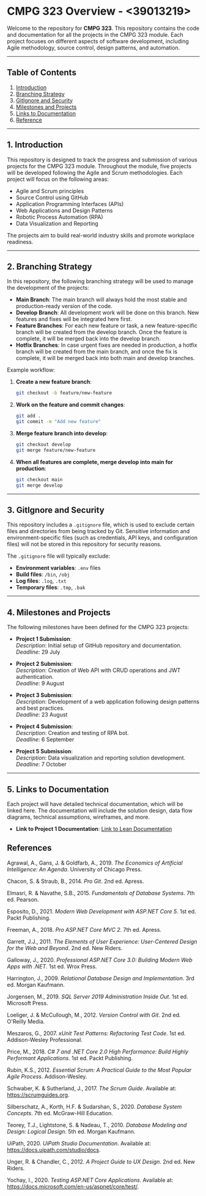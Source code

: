 # CMPG 323 Overview - <39013219>

Welcome to the repository for **CMPG 323**. This repository contains the code and documentation for all the projects in the CMPG 323 module. Each project focuses on different aspects of software development, including Agile methodology, source control, design patterns, and automation.

---

## Table of Contents
1. [Introduction](#introduction)
2. [Branching Strategy](#branching-strategy)
3. [GitIgnore and Security](#gitignore-and-security)
4. [Milestones and Projects](#milestones-and-projects)
5. [Links to Documentation](#links-to-documentation)
6. [Reference](#reference)

---

## 1. Introduction
This repository is designed to track the progress and submission of various projects for the CMPG 323 module. Throughout the module, five projects will be developed following the Agile and Scrum methodologies. Each project will focus on the following areas:
- Agile and Scrum principles
- Source Control using GitHub
- Application Programming Interfaces (APIs)
- Web Applications and Design Patterns
- Robotic Process Automation (RPA)
- Data Visualization and Reporting

The projects aim to build real-world industry skills and promote workplace readiness.

---

## 2. Branching Strategy

In this repository, the following branching strategy will be used to manage the development of the projects:

- **Main Branch**: The main branch will always hold the most stable and production-ready version of the code.
- **Develop Branch**: All development work will be done on this branch. New features and fixes will be integrated here first.
- **Feature Branches**: For each new feature or task, a new feature-specific branch will be created from the develop branch. Once the feature is complete, it will be merged back into the develop branch.
- **Hotfix Branches**: In case urgent fixes are needed in production, a hotfix branch will be created from the main branch, and once the fix is complete, it will be merged back into both main and develop branches.

Example workflow:


1. **Create a new feature branch**:
    ```bash
    git checkout -b feature/new-feature
    ```
2. **Work on the feature and commit changes**:
    ```bash
    git add .
    git commit -m "Add new feature"
    ```
3. **Merge feature branch into develop**:
    ```bash
    git checkout develop
    git merge feature/new-feature
    ```
4. **When all features are complete, merge develop into main for production**:
    ```bash
    git checkout main
    git merge develop
    ```
    
---

## 3. GitIgnore and Security

This repository includes a `.gitignore` file, which is used to exclude certain files and directories from being tracked by Git. Sensitive information and environment-specific files (such as credentials, API keys, and configuration files) will not be stored in this repository for security reasons.

The `.gitignore` file will typically exclude:
- **Environment variables**: `.env` files
- **Build files**: `/bin`, `/obj`
- **Log files**: `.log`, `.txt`
- **Temporary files**: `.tmp`, `.bak`

---

## 4. Milestones and Projects

The following milestones have been defined for the CMPG 323 projects:

- **Project 1 Submission**:  
  *Description*: Initial setup of GitHub repository and documentation.  
  *Deadline*: 29 July

- **Project 2 Submission**:  
  *Description*: Creation of Web API with CRUD operations and JWT authentication.  
  *Deadline*: 9 August

- **Project 3 Submission**:  
  *Description*: Development of a web application following design patterns and best practices.  
  *Deadline*: 23 August

- **Project 4 Submission**:  
  *Description*: Creation and testing of RPA bot.  
  *Deadline*: 6 September

- **Project 5 Submission**:  
  *Description*: Data visualization and reporting solution development.  
  *Deadline*: 7 October

---

## 5. Links to Documentation

Each project will have detailed technical documentation, which will be linked here. The documentation will include the solution design, data flow diagrams, technical assumptions, wireframes, and more.

- **Link to Project 1 Documentation**: [Link to Lean Documentation](#file:///C:/Users/kamoh/Downloads/Lean%20Technical%20Documentation%20LTJ_Nhlapo%20-%2039013219.pdf)  

## References

Agrawal, A., Gans, J. & Goldfarb, A., 2019. *The Economics of Artificial Intelligence: An Agenda*. University of Chicago Press.

Chacon, S. & Straub, B., 2014. *Pro Git*. 2nd ed. Apress.

Elmasri, R. & Navathe, S.B., 2015. *Fundamentals of Database Systems*. 7th ed. Pearson.

Esposito, D., 2021. *Modern Web Development with ASP.NET Core 5*. 1st ed. Packt Publishing.

Freeman, A., 2018. *Pro ASP.NET Core MVC 2*. 7th ed. Apress.

Garrett, J.J., 2011. *The Elements of User Experience: User-Centered Design for the Web and Beyond*. 2nd ed. New Riders.

Galloway, J., 2020. *Professional ASP.NET Core 3.0: Building Modern Web Apps with .NET*. 1st ed. Wrox Press.

Harrington, J., 2009. *Relational Database Design and Implementation*. 3rd ed. Morgan Kaufmann.

Jorgensen, M., 2019. *SQL Server 2019 Administration Inside Out*. 1st ed. Microsoft Press.

Loeliger, J. & McCullough, M., 2012. *Version Control with Git*. 2nd ed. O'Reilly Media.

Meszaros, G., 2007. *xUnit Test Patterns: Refactoring Test Code*. 1st ed. Addison-Wesley Professional.

Price, M., 2018. *C# 7 and .NET Core 2.0 High Performance: Build Highly Performant Applications*. 1st ed. Packt Publishing.

Rubin, K.S., 2012. *Essential Scrum: A Practical Guide to the Most Popular Agile Process*. Addison-Wesley.

Schwaber, K. & Sutherland, J., 2017. *The Scrum Guide*. Available at: https://scrumguides.org.

Silberschatz, A., Korth, H.F. & Sudarshan, S., 2020. *Database System Concepts*. 7th ed. McGraw-Hill Education.

Teorey, T.J., Lightstone, S. & Nadeau, T., 2010. *Database Modeling and Design: Logical Design*. 5th ed. Morgan Kaufmann.

UiPath, 2020. *UiPath Studio Documentation*. Available at: https://docs.uipath.com/studio/docs.

Unger, R. & Chandler, C., 2012. *A Project Guide to UX Design*. 2nd ed. New Riders.

Yochay, I., 2020. *Testing ASP.NET Core Applications*. Available at: https://docs.microsoft.com/en-us/aspnet/core/test/.



